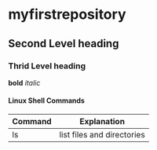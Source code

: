 # myfirstrepository

## Second Level heading

### Thrid Level heading

**bold** *italic*

#### Linux Shell Commands

| Command | Explanation |
|--       |--           |
| ls      | list files and directories|

